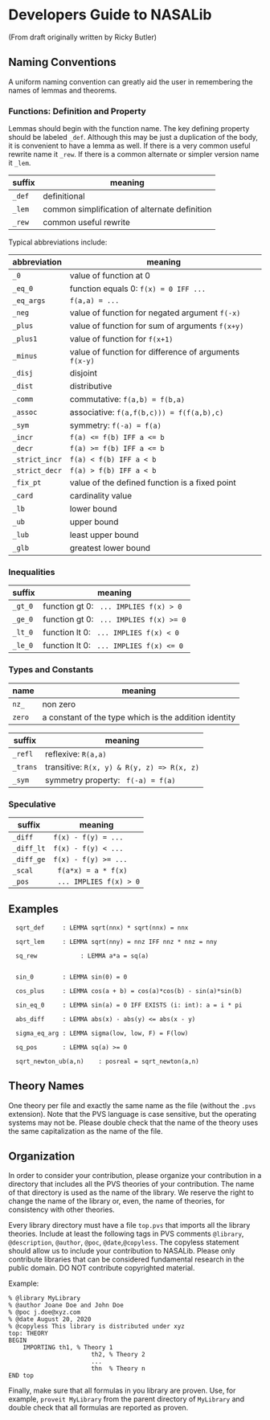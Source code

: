 # Developers Guide to NASALib

(From draft originally written by Ricky Butler)

## Naming Conventions

A uniform naming convention can greatly aid the user in remembering the names of lemmas and theorems.

### Functions: Definition and Property

Lemmas should begin with the function name.  The key defining property
should be labeled `_def`.  Although this may be just a duplication
of the body, it is convenient to have a lemma as well.  If there is a 
very common useful rewrite name it `_rew`.  If there is a common
alternate or simpler version name it `_lem`.

| suffix   | meaning  |
| --- | --- |
| `_def`   | definitional  |
| `_lem`   | common simplification of alternate definition |
| `_rew`   | common useful rewrite |

Typical abbreviations include:

| abbreviation | meaning |
| --- | --- |
| `_0`   | value of function at 0 |
| `_eq_0` | function equals 0: `f(x) = 0 IFF ...` |
| `_eq_args` | `f(a,a) = ...` |
| `_neg` | value of function for negated argument `f(-x)` |
| `_plus` | value of function for sum of arguments `f(x+y)` |
| `_plus1` | value of function for `f(x+1)` |
| `_minus` | value of function for difference of arguments `f(x-y)` |
| `_disj`  | disjoint |
| `_dist`  | distributive |
| `_comm` | commutative: `f(a,b) = f(b,a)` |
| `_assoc` | associative: `f(a,f(b,c))) = f(f(a,b),c)` |
| `_sym` | symmetry: `f(-a) = f(a)` |
| `_incr`   | `f(a) <= f(b) IFF a <= b` | 
| `_decr`   | `f(a) >= f(b) IFF a <= b` |
| `_strict_incr`   | `f(a) < f(b) IFF a < b` |
| `_strict_decr`   | `f(a) > f(b) IFF a < b` |
| `_fix_pt`  | value of the defined function is a fixed point |
| `_card`  | cardinality value |
| `_lb`  | lower bound |
| `_ub`  | upper bound |
| `_lub`  | least upper bound |
| `_glb`  | greatest lower bound |

### Inequalities

| suffix   | meaning  |
| --- | --- |
|`_gt_0` | function gt 0: ` ... IMPLIES f(x) > 0` |
|`_ge_0` | function gt 0: ` ... IMPLIES f(x) >= 0` |
|`_lt_0` | function lt 0: ` ... IMPLIES f(x) < 0` |
|`_le_0` | function lt 0: ` ... IMPLIES f(x) <= 0` |

### Types and Constants

| name   | meaning  |
| --- | --- |
| `nz_`   | non zero |
| `zero`  | a constant of the type which is the addition identity |


| suffix   | meaning  |
| --- | --- |
| `_refl` | reflexive: `R(a,a)` |
| `_trans` | transitive: `R(x, y) & R(y, z) => R(x, z)` |
| `_sym`  | symmetry property: ` f(-a) = f(a)` |

### Speculative

| suffix   | meaning  |
| --- | --- |
| `_diff`  | `f(x) - f(y) = ...` |
| `_diff_lt`  | `f(x) - f(y) < ...` |
| `_diff_ge`  | `f(x) - f(y) >= ...` |
| `_scal`  | ` f(a*x) = a * f(x)` |
| `_pos`  | ` ... IMPLIES f(x) > 0` |

## Examples


```
  sqrt_def     : LEMMA sqrt(nnx) * sqrt(nnx) = nnx

  sqrt_lem     : LEMMA sqrt(nny) = nnz IFF nnz * nnz = nny

  sq_rew            : LEMMA a*a = sq(a) 

    
  sin_0        : LEMMA sin(0) = 0

  cos_plus     : LEMMA cos(a + b) = cos(a)*cos(b) - sin(a)*sin(b)

  sin_eq_0     : LEMMA sin(a) = 0 IFF EXISTS (i: int): a = i * pi
                     
  abs_diff     : LEMMA abs(x) - abs(y) <= abs(x - y)
      
  sigma_eq_arg : LEMMA sigma(low, low, F) = F(low)
      
  sq_pos       : LEMMA sq(a) >= 0

  sqrt_newton_ub(a,n)    : posreal = sqrt_newton(a,n)

```

## Theory Names

One theory per file and exactly the same name as the file  (without
the `.pvs` extension). Note that
the PVS language is case sensitive, but the operating systems may not
be. Please double check that the name of the theory uses the same
capitalization as the name of the file.

## Organization

In order to consider your contribution, please organize your
contribution in a directory that includes all the PVS theories of your
contribution. The name of that directory is used as the name of the library.
We reserve the right to change the name of the library or, even, the
name of theories, for consistency with other theories.

Every library directory must have a file `top.pvs` that imports all
the library theories. Include at least the following tags in PVS comments
`@library`, `@description`, `@author`, `@poc`, `@date`,`@copyless`.
The copyless statement should allow us to include your contribution to
NASALib. Please only contribute libraries that can be considered
fundamental research in the public domain.  DO NOT contribute copyrighted material. 

Example:

```
% @library MyLibrary
% @author Joane Doe and John Doe
% @poc j.doe@xyz.com
% @date August 20, 2020
% @copyless This library is distributed under xyz
top: THEORY
BEGIN
	IMPORTING th1, % Theory 1
	                   th2, % Theory 2
                       ...
					   thn  % Theory n
END top
```

Finally, make sure that all formulas in you library are proven. Use,
for example, `proveit MyLibrary` from the parent directory of
`MyLibrary` and double check that all formulas are reported as proven.
